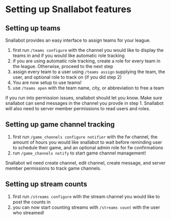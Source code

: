 # Setting up Snallabot features

## Setting up teams

Snallabot provides an easy interface to assign teams for your league. 

1. first run `/teams configure` with the channel you would like to display the teams in and if you would like automatic role tracking
2. if you are using automatic role tracking, create a role for every team in the league. Otherwise, proceed to the next step
3. assign every team to a user using `/teams assign` supplying the team, the user, and optional role to track on (if you did step 2)
4. You are now setup to use teams!
5. use `/teams open` with the team name, city, or abbreviation to free a team

if you run into permission issues, snallabot should let you know. Make sure snallabot can send messages in the channel you provde in step 1. Snallabot will also need to server member permissions to read users and roles. 

## Setting up game channel tracking

1. first run `/game_channels configure notifier` with the fw channel, the amount of hours you would like snallabot to wait before reminding user to schedule their game, and an optional admin role for fw confirmations
2. run `/game_channels notify` to start game channel management!

Snallabot wil need create channel, edit channel, create message, and server member permissions to track game channels. 

## Setting up stream counts

1. first run `/streams configure` with the stream channel you would like to post the counts in
2. you can now start counting streams with `/streams count` with the user who streamed!